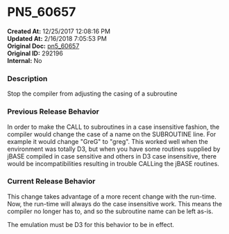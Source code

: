 # PN5_60657

**Created At:** 12/25/2017 12:08:16 PM  
**Updated At:** 2/16/2018 7:05:53 PM  
**Original Doc:** [pn5_60657](https://docs.jbase.com/release-notes/pn5_60657)  
**Original ID:** 292196  
**Internal:** No  


### Description

Stop the compiler from adjusting the casing of a subroutine



### Previous Release Behavior

In order to make the CALL to subroutines in a case insensitive fashion, the compiler would change the case of a name on the SUBROUTINE line. For example it would change "GreG" to "greg". This worked well when the environment was totally D3, but when you have some routines supplied by jBASE compiled in case sensitive and others in D3 case insensitive, there would be incompatibilities resulting in trouble CALLing the jBASE routines.



### Current Release Behavior

This change takes advantage of a more recent change with the run-time. Now, the run-time will always do the case insensitive work. This means the compiler no longer has to, and so the subroutine name can be left as-is.

The emulation must be D3 for this behavior to be in effect.
